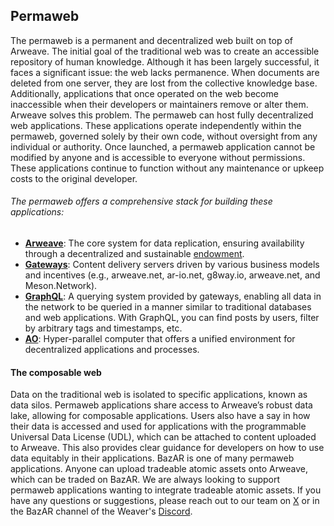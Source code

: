 ## Permaweb

The permaweb is a permanent and decentralized web built on top of Arweave. The initial goal of the traditional web was to create an accessible repository of human knowledge. Although it has been largely successful, it faces a significant issue: the web lacks permanence. When documents are deleted from one server, they are lost from the collective knowledge base. Additionally, applications that once operated on the web become inaccessible when their developers or maintainers remove or alter them. Arweave solves this problem. The permaweb can host fully decentralized web applications. These applications operate independently within the permaweb, governed solely by their own code, without oversight from any individual or authority. Once launched, a permaweb application cannot be modified by anyone and is accessible to everyone without permissions. These applications continue to function without any maintenance or upkeep costs to the original developer.

###### The permaweb offers a comprehensive stack for building these applications:

- **[Arweave](https://arwiki.wiki/#/en/main)**: The core system for data replication, ensuring availability through a decentralized and sustainable [endowment](https://arwiki.wiki/#/en/storage-endowment).
- **[Gateways](https://arwiki.wiki/#/en/gateways)**: Content delivery servers driven by various business models and incentives (e.g., arweave.net, ar-io.net, g8way.io, arweave.net, and Meson.Network).
- **[GraphQL](https://cookbook.arweave.net/guides/querying-arweave/queryingArweave.html)**: A querying system provided by gateways, enabling all data in the network to be queried in a manner similar to traditional databases and web applications. With GraphQL, you can find posts by users, filter by arbitrary tags and timestamps, etc.
- **[AO](https://ao.arweave.net/)**: Hyper-parallel computer that offers a unified environment for decentralized applications and processes.

#### The composable web

Data on the traditional web is isolated to specific applications, known as data silos. Permaweb applications share access to Arweave’s robust data lake, allowing for composable applications. Users also have a say in how their data is accessed and used for applications with the programmable Universal Data License (UDL), which can be attached to content uploaded to Arweave. This also provides clear guidance for developers on how to use data equitably in their applications. BazAR is one of many permaweb applications. Anyone can upload tradeable atomic assets onto Arweave, which can be traded on BazAR. We are always looking to support permaweb applications wanting to integrate tradeable atomic assets. If you have any questions or suggestions, please reach out to our team on [X](https://x.com/OurBazAR) or in the BazAR channel of the Weaver's [Discord](https://discord.com/invite/qhztcN3PsA).
